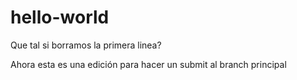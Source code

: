 # hello-world
Que tal si borramos la primera linea?

Ahora esta es una edición para hacer un submit al branch principal
